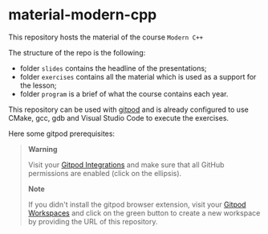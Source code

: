 # material-modern-cpp
This repository hosts the material of the course `Modern C++` 

The structure of the repo is the following:

- folder `slides`  contains the headline of the presentations;
- folder `exercises` contains all the material which is used as a support for the lesson;
- folder `program` is a brief of what the course contains each year.



This repository can be used with [gitpod](https://www.gitpod.io/docs/introduction/getting-started) and is already configured to use CMake, gcc, gdb and Visual Studio Code to execute the exercises.

Here some gitpod prerequisites:
> **Warning**
> 
> Visit your [Gitpod Integrations](https://gitpod.io/integrations) and make sure that all GitHub permissions are enabled (click on the ellipsis).
>
>  **Note**
>  
> If you didn't install the gitpod browser extension, visit your [Gitpod Workspaces](https://gitpod.io/workspaces) and click on the green button to create a new workspace by providing the URL of this repository.
